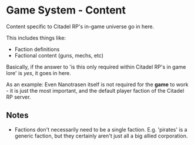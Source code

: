 # Game System - Content

Content specific to Citadel RP's in-game universe go in here.

This includes things like:
- Faction definitions
- Factional content (guns, mechs, etc)

Basically, if the answer to 'is this only required within Citadel RP's in game lore' is *yes*, it goes in here.

As an example: Even Nanotrasen itself is not required for the **game** to work - it is just the most important, and the default player faction of the Citadel RP server.

## Notes

- Factions don't necessarily need to be a single faction. E.g. 'pirates' is a generic faction, but they certainly aren't just all a big allied corporation.
